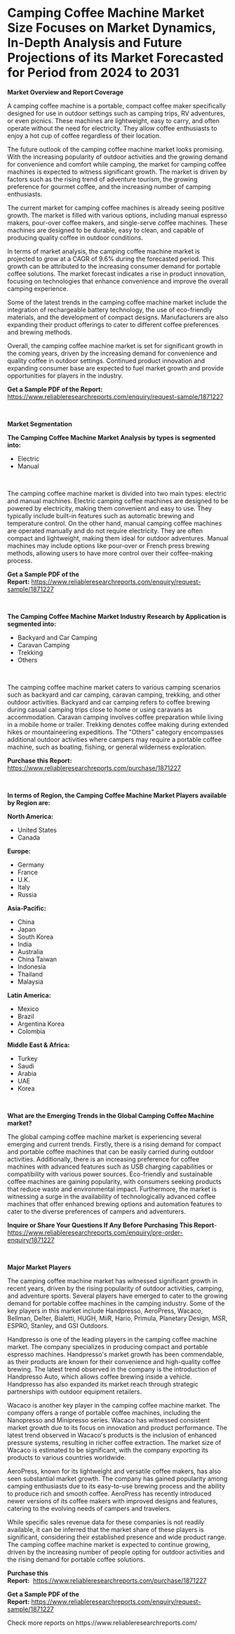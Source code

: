 <p><h1>Camping Coffee Machine Market Size Focuses on Market Dynamics, In-Depth Analysis and Future Projections of its Market Forecasted for Period from 2024 to 2031</h1></p><p><strong>Market Overview and Report Coverage</strong></p>
<p><p>A camping coffee machine is a portable, compact coffee maker specifically designed for use in outdoor settings such as camping trips, RV adventures, or even picnics. These machines are lightweight, easy to carry, and often operate without the need for electricity. They allow coffee enthusiasts to enjoy a hot cup of coffee regardless of their location.</p><p>The future outlook of the camping coffee machine market looks promising. With the increasing popularity of outdoor activities and the growing demand for convenience and comfort while camping, the market for camping coffee machines is expected to witness significant growth. The market is driven by factors such as the rising trend of adventure tourism, the growing preference for gourmet coffee, and the increasing number of camping enthusiasts.</p><p>The current market for camping coffee machines is already seeing positive growth. The market is filled with various options, including manual espresso makers, pour-over coffee makers, and single-serve coffee machines. These machines are designed to be durable, easy to clean, and capable of producing quality coffee in outdoor conditions.</p><p>In terms of market analysis, the camping coffee machine market is projected to grow at a CAGR of 9.6% during the forecasted period. This growth can be attributed to the increasing consumer demand for portable coffee solutions. The market forecast indicates a rise in product innovation, focusing on technologies that enhance convenience and improve the overall camping experience.</p><p>Some of the latest trends in the camping coffee machine market include the integration of rechargeable battery technology, the use of eco-friendly materials, and the development of compact designs. Manufacturers are also expanding their product offerings to cater to different coffee preferences and brewing methods.</p><p>Overall, the camping coffee machine market is set for significant growth in the coming years, driven by the increasing demand for convenience and quality coffee in outdoor settings. Continued product innovation and expanding consumer base are expected to fuel market growth and provide opportunities for players in the industry.</p></p>
<p><strong>Get a Sample PDF of the Report:</strong> <a href="https://www.reliableresearchreports.com/enquiry/request-sample/1871227">https://www.reliableresearchreports.com/enquiry/request-sample/1871227</a></p>
<p>&nbsp;</p>
<p><strong>Market Segmentation</strong></p>
<p><strong>The Camping Coffee Machine Market Analysis by types is segmented into:</strong></p>
<p><ul><li>Electric</li><li>Manual</li></ul></p>
<p>&nbsp;</p>
<p><p>The camping coffee machine market is divided into two main types: electric and manual machines. Electric camping coffee machines are designed to be powered by electricity, making them convenient and easy to use. They typically include built-in features such as automatic brewing and temperature control. On the other hand, manual camping coffee machines are operated manually and do not require electricity. They are often compact and lightweight, making them ideal for outdoor adventures. Manual machines may include options like pour-over or French press brewing methods, allowing users to have more control over their coffee-making process.</p></p>
<p><strong>Get a Sample PDF of the Report:</strong>&nbsp;<a href="https://www.reliableresearchreports.com/enquiry/request-sample/1871227">https://www.reliableresearchreports.com/enquiry/request-sample/1871227</a></p>
<p>&nbsp;</p>
<p><strong>The Camping Coffee Machine Market Industry Research by Application is segmented into:</strong></p>
<p><ul><li>Backyard and Car Camping</li><li>Caravan Camping</li><li>Trekking</li><li>Others</li></ul></p>
<p>&nbsp;</p>
<p><p>The camping coffee machine market caters to various camping scenarios such as backyard and car camping, caravan camping, trekking, and other outdoor activities. Backyard and car camping refers to coffee brewing during casual camping trips close to home or using caravans as accommodation. Caravan camping involves coffee preparation while living in a mobile home or trailer. Trekking denotes coffee making during extended hikes or mountaineering expeditions. The "Others" category encompasses additional outdoor activities where campers may require a portable coffee machine, such as boating, fishing, or general wilderness exploration.</p></p>
<p><strong>Purchase this Report:</strong>&nbsp; <a href="https://www.reliableresearchreports.com/purchase/1871227">https://www.reliableresearchreports.com/purchase/1871227</a></p>
<p>&nbsp;</p>
<p><strong>In terms of Region, the Camping Coffee Machine Market Players available by Region are:</strong></p>
<p>
    <p> <strong> North America: </strong>
        <ul>
            <li>United States</li>
            <li>Canada</li>
        </ul>
        </p> 
    <p> <strong> Europe: </strong>
        <ul>
            <li>Germany</li>
            <li>France</li>
            <li>U.K.</li>
            <li>Italy</li>
            <li>Russia</li>
        </ul>
        </p> 
    <p> <strong> Asia-Pacific: </strong>
        <ul>
            <li>China</li>
            <li>Japan</li>
            <li>South Korea</li>
            <li>India</li>
            <li>Australia</li>
            <li>China Taiwan</li>
            <li>Indonesia</li>
            <li>Thailand</li>
            <li>Malaysia</li>
        </ul>
        </p> 
    <p> <strong> Latin America: </strong>
        <ul>
            <li>Mexico</li>
            <li>Brazil</li>
            <li>Argentina Korea</li>
            <li>Colombia</li>
        </ul>
        </p> 
    <p> <strong> Middle East & Africa: </strong>
        <ul>
            <li>Turkey</li>
            <li>Saudi</li>
            <li>Arabia</li>
            <li>UAE</li>
            <li>Korea</li>
        </ul>
    </p>
    </p>
<p>&nbsp;</p>
<p><strong>What are the Emerging Trends in the Global Camping Coffee Machine market?</strong></p>
<p><p>The global camping coffee machine market is experiencing several emerging and current trends. Firstly, there is a rising demand for compact and portable coffee machines that can be easily carried during outdoor activities. Additionally, there is an increasing preference for coffee machines with advanced features such as USB charging capabilities or compatibility with various power sources. Eco-friendly and sustainable coffee machines are gaining popularity, with consumers seeking products that reduce waste and environmental impact. Furthermore, the market is witnessing a surge in the availability of technologically advanced coffee machines that offer enhanced brewing options and automation features to cater to the diverse preferences of campers and adventurers.</p></p>
<p><strong>Inquire or Share Your Questions If Any Before Purchasing This Report</strong>- <a href="https://www.reliableresearchreports.com/enquiry/pre-order-enquiry/1871227">https://www.reliableresearchreports.com/enquiry/pre-order-enquiry/1871227</a></p>
<p>&nbsp;</p>
<p><strong>Major Market Players</strong></p>
<p><p>The camping coffee machine market has witnessed significant growth in recent years, driven by the rising popularity of outdoor activities, camping, and adventure sports. Several players have emerged to cater to the growing demand for portable coffee machines in the camping industry. Some of the key players in this market include Handpresso, AeroPress, Wacaco, Bellman, Delter, Bialetti, HUGH, MiiR, Hario, Primula, Planetary Design, MSR, ESPRO, Stanley, and GSI Outdoors.</p><p>Handpresso is one of the leading players in the camping coffee machine market. The company specializes in producing compact and portable espresso machines. Handpresso's market growth has been commendable, as their products are known for their convenience and high-quality coffee brewing. The latest trend observed in the company is the introduction of Handpresso Auto, which allows coffee brewing inside a vehicle. Handpresso has also expanded its market reach through strategic partnerships with outdoor equipment retailers.</p><p>Wacaco is another key player in the camping coffee machine market. The company offers a range of portable coffee machines, including the Nanopresso and Minipresso series. Wacaco has witnessed consistent market growth due to its focus on innovation and product performance. The latest trend observed in Wacaco's products is the inclusion of enhanced pressure systems, resulting in richer coffee extraction. The market size of Wacaco is estimated to be significant, with the company exporting its products to various countries worldwide.</p><p>AeroPress, known for its lightweight and versatile coffee makers, has also seen substantial market growth. The company has gained popularity among camping enthusiasts due to its easy-to-use brewing process and the ability to produce rich and smooth coffee. AeroPress has recently introduced newer versions of its coffee makers with improved designs and features, catering to the evolving needs of campers and travelers.</p><p>While specific sales revenue data for these companies is not readily available, it can be inferred that the market share of these players is significant, considering their established presence and wide product range. The camping coffee machine market is expected to continue growing, driven by the increasing number of people opting for outdoor activities and the rising demand for portable coffee solutions.</p></p>
<p><strong>Purchase this Report:</strong>&nbsp;&nbsp;<a href="https://www.reliableresearchreports.com/purchase/1871227">https://www.reliableresearchreports.com/purchase/1871227</a></p>
<p></p>
<p><strong>Get a Sample PDF of the Report:</strong>&nbsp;<a href="https://www.reliableresearchreports.com/enquiry/request-sample/1871227">https://www.reliableresearchreports.com/enquiry/request-sample/1871227</a></p>
<p>Check more reports on https://www.reliableresearchreports.com/</p>